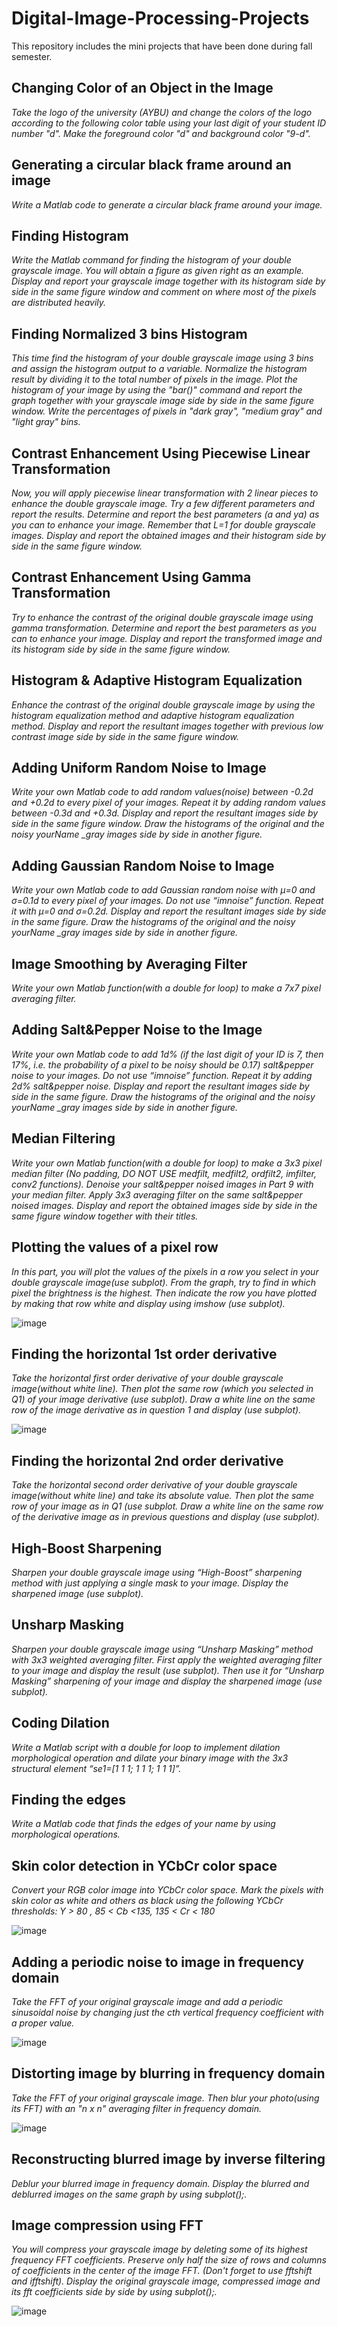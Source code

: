 # Digital-Image-Processing-Projects
This repository includes the mini projects that have been done during fall semester.

## Changing Color of an Object in the Image
*Take the logo of the university (AYBU) and change the colors of the logo according to the following color table using your last digit of your student ID number "d". Make the foreground color "d" and background color "9-d".* 

## Generating a circular black frame around an image
*Write a Matlab code to generate a circular black frame around your image.*

## Finding Histogram
*Write the Matlab command for finding the histogram of your double grayscale image. You will obtain a figure as given right as an example. Display and report your grayscale image together with its histogram side by side in the same figure window and comment on where most of the pixels are distributed heavily.*

## Finding Normalized 3 bins Histogram
*This time find the histogram of your double grayscale image using 3 bins and assign the histogram output to a variable. Normalize the histogram result by dividing it to the total number of pixels in the image. Plot the histogram of your image by using the "bar()" command and report the graph together with your grayscale image side by side in the same figure window. Write the percentages of pixels in "dark gray", "medium gray" and "light gray" bins.*

## Contrast Enhancement Using Piecewise Linear Transformation
*Now, you will apply piecewise linear transformation with 2 linear pieces to enhance the double grayscale image. Try a few different parameters and report the results. Determine and report the best parameters (a and ya) as you can to enhance your image. Remember that L=1 for double grayscale images. Display and report the obtained images and their histogram side by side in the same figure window.*

## Contrast Enhancement Using Gamma Transformation
*Try to enhance the contrast of the original double grayscale image using gamma transformation. Determine and report the best parameters as you can to enhance your image. Display and report the transformed image and its histogram side by side in the same figure window.*

## Histogram & Adaptive Histogram Equalization
*Enhance the contrast of the original double grayscale image by using the histogram equalization method and adaptive histogram equalization method. Display and report the resultant images together with previous low contrast image side by side in the same figure window.*

## Adding Uniform Random Noise to Image
*Write your own Matlab code to add random values(noise) between -0.2d and +0.2d to every pixel of your images. Repeat it by adding random values between -0.3d and +0.3d. Display and report the resultant images side by side in the same figure window. Draw the histograms of the original and the noisy yourName _gray images side by side in another figure.*

## Adding Gaussian Random Noise to Image
*Write your own Matlab code to add Gaussian random noise with μ=0 and σ=0.1d  to every pixel of your images. Do not use “imnoise” function. Repeat it with μ=0 and σ=0.2d. Display and report the resultant images side by side in the same figure. Draw the histograms of the original and the noisy yourName _gray images side by side in another figure.*

## Image Smoothing by Averaging Filter
*Write your own Matlab function(with a double for loop) to make a 7x7 pixel averaging filter.*

## Adding Salt&Pepper Noise to the Image
*Write your own Matlab code to add 1d% (if the last digit of your ID is 7, then 17%, i.e. the probability of a pixel to be noisy should be 0.17) salt&pepper noise to your images. Do not use “imnoise” function. Repeat it by adding 2d% salt&pepper noise. Display and report the resultant images side by side in the same figure. Draw the histograms of the original and the noisy yourName _gray images side by side in another figure.*

## Median Filtering
*Write your own Matlab function(with a double for loop) to make a 3x3 pixel median filter (No padding, DO NOT USE medfilt, medfilt2, ordfilt2, imfilter, conv2 functions). Denoise your salt&pepper noised images in Part 9 with your median filter. Apply 3x3 averaging filter on the same salt&pepper noised images. Display and report the obtained images side by side in the same figure window together with their titles.*

## Plotting the values of a pixel row
*In this part, you will plot the values of the pixels in a row you select in your double grayscale image(use subplot). From the graph, try to find in which pixel the brightness is the highest. Then indicate the row you have plotted by making that row white and display using imshow (use subplot).*

![image](https://github.com/hypatiash/Digital-Image-Processing-Projects/assets/142400240/5accd440-b570-4b3e-aaa6-3eca1f21a213)

## Finding the horizontal 1st order derivative
*Take the horizontal first order derivative of your double grayscale image(without white line). Then plot the same row (which you selected in Q1) of your image derivative (use subplot). Draw a white line on the same row of the image derivative as in question 1 and display (use subplot).*

![image](https://github.com/hypatiash/Digital-Image-Processing-Projects/assets/142400240/19d08c90-c51a-4e9f-942e-c7250021a544)

## Finding the horizontal 2nd order derivative
*Take the horizontal second order derivative of your double grayscale image(without white line) and take its absolute value. Then plot the same row of your image as in Q1 (use subplot. Draw a white line on the same row of the derivative image as in previous questions and display (use subplot).*

## High-Boost Sharpening
*Sharpen your double grayscale image using “High-Boost” sharpening method with just applying a single mask to your image. Display the sharpened image (use subplot).*

## Unsharp Masking
*Sharpen your double grayscale image using “Unsharp Masking” method with 3x3 weighted averaging filter. First apply the weighted averaging filter to your image and display the result (use subplot). Then use it for “Unsharp Masking” sharpening of your image and display the sharpened image (use subplot).*

## Coding Dilation
*Write a Matlab script with a double for loop to implement dilation morphological operation and dilate your binary image with the 3x3 structural element “se1=[1 1 1; 1 1 1; 1 1 1]”.*

## Finding the edges
*Write a Matlab code that finds the edges of your name by using morphological operations.*

## Skin color detection in YCbCr color space
*Convert your RGB color image into YCbCr color space. Mark the pixels with skin color as white and others as black using the following YCbCr thresholds: Y > 80 , 85 < Cb <135, 135 < Cr < 180*

![image](https://github.com/hypatiash/Digital-Image-Processing-Projects/assets/142400240/7a418b16-f599-44d9-8a7e-169573f408f9)

## Adding a periodic noise to image in frequency domain
*Take the FFT of your original grayscale image and add a periodic sinusoidal noise by changing just the cth vertical frequency coefficient with a proper value.*

![image](https://github.com/hypatiash/Digital-Image-Processing-Projects/assets/142400240/ea993d8e-d11d-425b-be53-bb3373578217)

## Distorting image by blurring in frequency domain
*Take the FFT of your original grayscale image. Then blur your photo(using its FFT) with an "n x n" averaging filter in frequency domain.*

![image](https://github.com/hypatiash/Digital-Image-Processing-Projects/assets/142400240/d19c399d-8e97-43b4-af88-b8560b2e3eef)

## Reconstructing blurred image by inverse filtering
*Deblur your blurred image in frequency domain. Display the blurred and deblurred images on the same graph by using subplot();.*

## Image compression using FFT
*You will compress your grayscale image by deleting some of its highest frequency FFT coefficients. Preserve only half the size of rows and columns of coefficients in the center of the image FFT. (Don't forget to use fftshift and ifftshift). Display the original grayscale image, compressed image and its fft coefficients side by side by using subplot();.*

![image](https://github.com/hypatiash/Digital-Image-Processing-Projects/assets/142400240/805b1e4f-8852-4271-86a5-a7c6ee3333f8)




